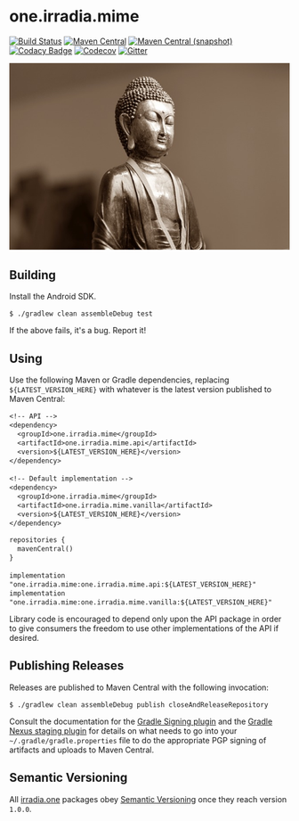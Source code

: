 one.irradia.mime
===

[![Build Status](https://img.shields.io/travis/irradia/one.irradia.mime.svg?style=flat-square)](https://travis-ci.org/irradia/one.irradia.mime)
[![Maven Central](https://img.shields.io/maven-central/v/one.irradia.mime/one.irradia.mime.api.svg?style=flat-square)](http://search.maven.org/#search%7Cga%7C1%7Cg%3A%22one.irradia.mime%22)
[![Maven Central (snapshot)](https://img.shields.io/nexus/s/https/oss.sonatype.org/one.irradia.mime/one.irradia.mime.api.svg?style=flat-square)](https://oss.sonatype.org/content/repositories/snapshots/one.irradia.mime/)
[![Codacy Badge](https://img.shields.io/codacy/grade/d0b7e91a88f640049bcaf706ae088d63.svg?style=flat-square)](https://www.codacy.com/app/github_79/one.irradia.mime?utm_source=github.com&amp;utm_medium=referral&amp;utm_content=irradia/one.irradia.mime&amp;utm_campaign=Badge_Grade)
[![Codecov](https://img.shields.io/codecov/c/github/irradia/one.irradia.mime.svg?style=flat-square)](https://codecov.io/gh/irradia/one.irradia.mime)
[![Gitter](https://badges.gitter.im/irradia-org/community.svg)](https://gitter.im/irradia-org/community?utm_source=badge&utm_medium=badge&utm_campaign=pr-badge)

![mime](./src/site/resources/mime.jpg?raw=true)

## Building

Install the Android SDK.

```
$ ./gradlew clean assembleDebug test
```

If the above fails, it's a bug. Report it!

## Using

Use the following Maven or Gradle dependencies, replacing `${LATEST_VERSION_HERE}` with
whatever is the latest version published to Maven Central:

```
<!-- API -->
<dependency>
  <groupId>one.irradia.mime</groupId>
  <artifactId>one.irradia.mime.api</artifactId>
  <version>${LATEST_VERSION_HERE}</version>
</dependency>

<!-- Default implementation -->
<dependency>
  <groupId>one.irradia.mime</groupId>
  <artifactId>one.irradia.mime.vanilla</artifactId>
  <version>${LATEST_VERSION_HERE}</version>
</dependency>
```

```
repositories {
  mavenCentral()
}

implementation "one.irradia.mime:one.irradia.mime.api:${LATEST_VERSION_HERE}"
implementation "one.irradia.mime:one.irradia.mime.vanilla:${LATEST_VERSION_HERE}"
```

Library code is encouraged to depend only upon the API package in order to give consumers
the freedom to use other implementations of the API if desired.

## Publishing Releases

Releases are published to Maven Central with the following invocation:

```
$ ./gradlew clean assembleDebug publish closeAndReleaseRepository
```

Consult the documentation for the [Gradle Signing plugin](https://docs.gradle.org/current/userguide/signing_plugin.html)
and the [Gradle Nexus staging plugin](https://github.com/Codearte/gradle-nexus-staging-plugin/) for
details on what needs to go into your `~/.gradle/gradle.properties` file to do the appropriate
PGP signing of artifacts and uploads to Maven Central.

## Semantic Versioning

All [irradia.one](https://www.irradia.one) packages obey [Semantic Versioning](https://www.semver.org)
once they reach version `1.0.0`.
